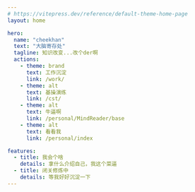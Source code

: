 ```yaml
---
# https://vitepress.dev/reference/default-theme-home-page
layout: home

hero:
  name: "cheekhan"
  text: "大脑寄存处"
  tagline: 知识改变...改个der啊
  actions:
    - theme: brand
      text: 工作沉淀
      link: /work/
    - theme: alt
      text: 基操演练
      link: /cst/
    - theme: alt
      text: 牛逼啊
      link: /personal/MindReader/base
    - theme: alt
      text: 看看我
      link: /personal/index

features:
  - title: 我会个啥
    details: 拿什么介绍自己，我这个菜逼
  - title: 闭关修炼中
    details: 等我好好沉淀一下
---
```



